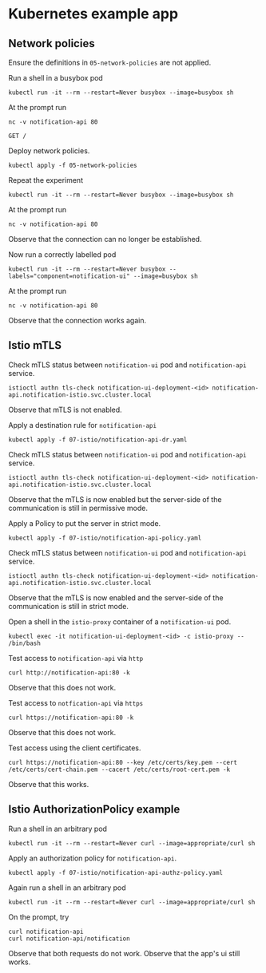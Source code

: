 # Kubernetes example app

## Network policies

Ensure the definitions in `05-network-policies` are not applied.

Run a shell in a busybox pod

```
kubectl run -it --rm --restart=Never busybox --image=busybox sh
```

At the prompt run

```
nc -v notification-api 80

GET /
```

Deploy network policies.

```
kubectl apply -f 05-network-policies
```

Repeat the experiment

```
kubectl run -it --rm --restart=Never busybox --image=busybox sh
```

At the prompt run

```
nc -v notification-api 80
```

Observe that the connection can no longer be established.

Now run a correctly labelled pod

```
kubectl run -it --rm --restart=Never busybox --labels="component=notification-ui" --image=busybox sh
```

At the prompt run

```
nc -v notification-api 80
```

Observe that the connection works again.

## Istio mTLS

Check mTLS status between `notification-ui` pod and `notification-api` service.

```
istioctl authn tls-check notification-ui-deployment-<id> notification-api.notification-istio.svc.cluster.local
```

Observe that mTLS is not enabled.

Apply a destination rule for `notification-api`

```
kubectl apply -f 07-istio/notification-api-dr.yaml
```

Check mTLS status between `notification-ui` pod and `notification-api` service.

```
istioctl authn tls-check notification-ui-deployment-<id> notification-api.notification-istio.svc.cluster.local
```

Observe that the mTLS is now enabled but the server-side of the communication is still in permissive mode.

Apply a Policy to put the server in strict mode.

```
kubectl apply -f 07-istio/notification-api-policy.yaml
```

Check mTLS status between `notification-ui` pod and `notification-api` service.

```
istioctl authn tls-check notification-ui-deployment-<id> notification-api.notification-istio.svc.cluster.local
```

Observe that the mTLS is now enabled and the server-side of the communication is still in strict mode.

Open a shell in the `istio-proxy` container of a `notification-ui` pod.

```
kubectl exec -it notification-ui-deployment-<id> -c istio-proxy -- /bin/bash
```

Test access to `notification-api` via `http`

```
curl http://notification-api:80 -k
```

Observe that this does not work.

Test access to `notfication-api` via `https`

```
curl https://notification-api:80 -k

```

Observe that this does not work.

Test access using the client certificates.

```
curl https://notification-api:80 --key /etc/certs/key.pem --cert /etc/certs/cert-chain.pem --cacert /etc/certs/root-cert.pem -k
```

Observe that this works.

## Istio AuthorizationPolicy example

Run a shell in an arbitrary pod

```
kubectl run -it --rm --restart=Never curl --image=appropriate/curl sh
```

Apply an authorization policy for `notification-api`.

```
kubectl apply -f 07-istio/notification-api-authz-policy.yaml
```

Again run a shell in an arbitrary pod

```
kubectl run -it --rm --restart=Never curl --image=appropriate/curl sh
```

On the prompt, try

```
curl notification-api
curl notification-api/notification
```

Observe that both requests do not work. Observe that the app's ui still works.

